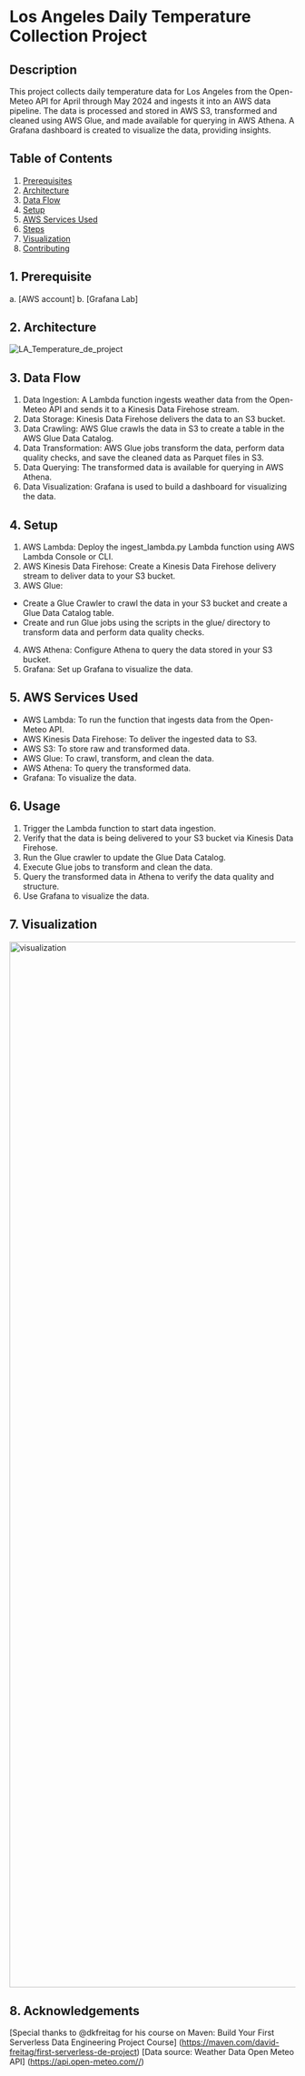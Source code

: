 # Los Angeles Daily Temperature Collection Project

## Description
This project collects daily temperature data for Los Angeles from the Open-Meteo API for April through May 2024 and ingests it into an AWS data pipeline. The data is processed and stored in AWS S3, transformed and cleaned using AWS Glue, and made available for querying in AWS Athena. A Grafana dashboard is created to visualize the data, providing insights.

## Table of Contents
1. [Prerequisites](#prerequisites)
2. [Architecture](#architecture)
3. [Data Flow](#data-flow)
4. [Setup](#setup)
5. [AWS Services Used](#aws-services-used)
6. [Steps](#steps)
7. [Visualization](#visualization)
8. [Contributing](#contributing)

## 1. Prerequisite
a. [AWS account]
b. [Grafana Lab]


## 2. Architecture
![LA_Temperature_de_project](https://github.com/phamtg/la-temperature-collection/assets/148672438/f56beba6-2ec6-41d6-97a6-c677b3979f0f)


## 3. Data Flow
1. Data Ingestion: A Lambda function ingests weather data from the Open-Meteo API and sends it to a Kinesis Data Firehose stream.
2. Data Storage: Kinesis Data Firehose delivers the data to an S3 bucket.
3. Data Crawling: AWS Glue crawls the data in S3 to create a table in the AWS Glue Data Catalog.
4. Data Transformation: AWS Glue jobs transform the data, perform data quality checks, and save the cleaned data as Parquet files in S3.
5. Data Querying: The transformed data is available for querying in AWS Athena.
6. Data Visualization: Grafana is used to build a dashboard for visualizing the data.

## 4. Setup
1. AWS Lambda: Deploy the ingest_lambda.py Lambda function using AWS Lambda Console or CLI.
2. AWS Kinesis Data Firehose: Create a Kinesis Data Firehose delivery stream to deliver data to your S3 bucket.
3. AWS Glue:
  - Create a Glue Crawler to crawl the data in your S3 bucket and create a Glue Data Catalog table.
  - Create and run Glue jobs using the scripts in the glue/ directory to transform data and perform data quality checks.
4. AWS Athena: Configure Athena to query the data stored in your S3 bucket.
5. Grafana: Set up Grafana to visualize the data.

## 5. AWS Services Used
- AWS Lambda: To run the function that ingests data from the Open-Meteo API.
- AWS Kinesis Data Firehose: To deliver the ingested data to S3.
- AWS S3: To store raw and transformed data.
- AWS Glue: To crawl, transform, and clean the data.
- AWS Athena: To query the transformed data.
- Grafana: To visualize the data.

## 6. Usage
1. Trigger the Lambda function to start data ingestion.
2. Verify that the data is being delivered to your S3 bucket via Kinesis Data Firehose.
3. Run the Glue crawler to update the Glue Data Catalog.
4. Execute Glue jobs to transform and clean the data.
5. Query the transformed data in Athena to verify the data quality and structure.
6. Use Grafana to visualize the data.

## 7. Visualization
<img width="1839" alt="visualization" src="https://github.com/phamtg/la-temperature-collection/assets/148672438/3dca59fe-5dad-4aab-9d0d-7696350a5792">

## 8. Acknowledgements
[Special thanks to @dkfreitag for his course on Maven: Build Your First Serverless Data Engineering Project Course] (https://maven.com/david-freitag/first-serverless-de-project)
[Data source: Weather Data Open Meteo API] (https://api.open-meteo.com//)

